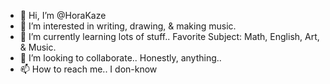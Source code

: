 - 👋 Hi, I’m @HoraKaze
- 👀 I’m interested in writing, drawing, & making music. 
- 🌱 I’m currently learning lots of stuff.. Favorite Subject: Math, English, Art, & Music.
- 💞️ I’m looking to collaborate.. Honestly, anything..
- 📫 How to reach me.. I don-know

<!---
HoraKaze/HoraKaze is a ✨ special ✨ repository because its `README.md` (this file) appears on your GitHub profile.
You can click the Preview link to take a look at your changes.
--->
